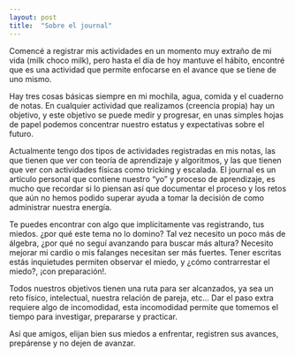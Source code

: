 ```yaml
---
layout: post
title:  "Sobre el journal"
---
```


Comencé a registrar mis actividades en un momento muy extraño de mi vida (milk choco milk), pero hasta el día de hoy mantuve el hábito, encontré que es una actividad que permite enfocarse en el avance que se tiene de uno mismo.

Hay tres cosas básicas siempre en mi mochila, agua, comida y el cuaderno de notas. En cualquier actividad que realizamos (creencia propia) hay un objetivo, y este objetivo se puede medir y progresar, en unas simples hojas de papel podemos concentrar nuestro estatus y expectativas sobre el futuro.

Actualmente tengo dos tipos de actividades registradas en mis notas, las que tienen que ver con teoría de aprendizaje y algoritmos, y las que tienen que ver con actividades físicas como tricking y escalada. El journal es un artículo personal que contiene nuestro “yo” y proceso de aprendizaje, es mucho que recordar si lo piensan así que documentar el proceso y los retos que aún no hemos podido superar ayuda a tomar la decisión de como administrar nuestra energía.

Te puedes encontrar con algo que implícitamente vas registrando, tus miedos. ¿por qué este tema no lo domino? Tal vez necesito un poco más de álgebra, ¿por qué no seguí avanzando para buscar más altura? Necesito mejorar mi cardio o mis falanges necesitan ser más fuertes. Tener escritas estás inquietudes permiten observar el miedo, y ¿cómo contrarrestar el miedo?, ¡con preparación!.

Todos nuestros objetivos tienen una ruta para ser alcanzados, ya sea un reto físico, intelectual, nuestra relación de pareja, etc… Dar el paso extra requiere algo de incomodidad, esta incomodidad permite que tomemos el tiempo para investigar, prepararse y practicar.

Así que amigos, elijan bien sus miedos a enfrentar, registren sus avances, prepárense y no dejen de avanzar.
